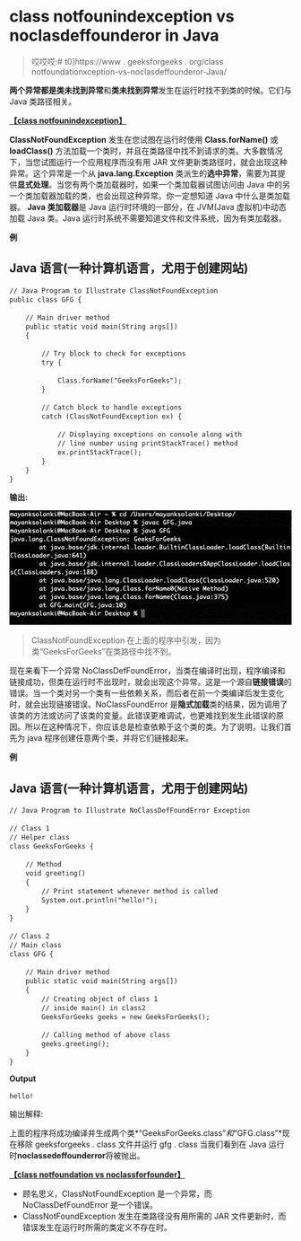 # class notfounindexception vs noclasdeffounderor in Java

> 哎哎哎:# t0]https://www . geeksforgeeks . org/class notfoundationxception-vs-noclasdeffounderor-Java/

**两个异常都是类未找到异常**和**类未找到异常**发生在运行时找不到类的时候。它们与 Java 类路径相关。

[**【class notfounindexception】**](https://www.geeksforgeeks.org/how-to-solve-java-lang-classnotfoundexception-in-java/)

**ClassNotFoundException** 发生在您试图在运行时使用 **Class.forName()** 或 **loadClass()** 方法加载一个类时，并且在类路径中找不到请求的类。大多数情况下，当您试图运行一个应用程序而没有用 JAR 文件更新类路径时，就会出现这种异常。这个异常是一个从 **java.lang.Exception** 类派生的**选中异常**，需要为其提供**显式处理**。当您有两个类加载器时，如果一个类加载器试图访问由 Java 中的另一个类加载器加载的类，也会出现这种异常。你一定想知道 Java 中什么是类加载器。 **Java 类加载器**是 Java 运行时环境的一部分，在 JVM(Java 虚拟机)中动态加载 Java 类。Java 运行时系统不需要知道文件和文件系统，因为有类加载器。

**例**

## Java 语言(一种计算机语言，尤用于创建网站)

```
// Java Program to Illustrate ClassNotFoundException
public class GFG {

    // Main driver method
    public static void main(String args[])
    {

        // Try block to check for exceptions
        try {

            Class.forName("GeeksForGeeks");
        }

        // Catch block to handle exceptions
        catch (ClassNotFoundException ex) {

            // Displaying exceptions on console along with
            // line number using printStackTrace() method
            ex.printStackTrace();
        }
    }
}
```

**输出:**

![](img/ee8166022819df3467ca64b59f55742e.png)

> ClassNotFoundException 在上面的程序中引发，因为类“GeeksForGeeks”在类路径中找不到。

现在来看下一个异常 NoClassDefFoundError，当类在编译时出现，程序编译和链接成功，但类在运行时不出现时，就会出现这个异常。这是一个源自**链接错误**的错误。当一个类对另一个类有一些依赖关系，而后者在前一个类编译后发生变化时，就会出现链接错误。NoClassFoundError 是**隐式加载**类的结果，因为调用了该类的方法或访问了该类的变量。此错误更难调试，也更难找到发生此错误的原因。所以在这种情况下，你应该总是检查依赖于这个类的类。为了说明，让我们首先为 java 程序创建任意两个类，并将它们链接起来。

**例**

## Java 语言(一种计算机语言，尤用于创建网站)

```
// Java Program to Illustrate NoClassDefFoundError Exception

// Class 1
// Helper class
class GeeksForGeeks {

    // Method
    void greeting()
    {
        // Print statement whenever method is called
        System.out.println("hello!");
    }
}

// Class 2
// Main class
class GFG {

    // Main driver method
    public static void main(String args[])
    {
        // Creating object of class 1
        // inside main() in class2
        GeeksForGeeks geeks = new GeeksForGeeks();

        // Calling method of above class
        geeks.greeting();
    }
}
```

**Output**

```
hello!

```

输出解释:

上面的程序将成功编译并生成两个类*“GeeksForGeeks.class”*和*“GFG.class”*现在移除 geeksforgeeks . class 文件并运行 gfg . class 当我们看到在 Java 运行时**noclassedeffounderror**将被抛出。

[**【class notfoundation vs noclassforfounder】**](https://www.geeksforgeeks.org/classnotfoundexception-vs-noclassdeffounderror-java/)

*   顾名思义，ClassNotFoundException 是一个异常，而 NoClassDefFoundError 是一个错误。
*   ClassNotFoundException 发生在类路径没有用所需的 JAR 文件更新时，而错误发生在运行时所需的类定义不存在时。